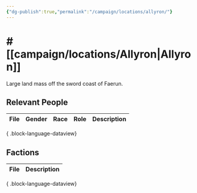 ```yaml
---
{"dg-publish":true,"permalink":"/campaign/locations/allyron/"}
---
```


# # [[campaign/locations/Allyron\|Allyron]]
Large land mass off the sword coast of Faerun.

## Relevant People
| File | Gender | Race | Role | Description |
| ---- | ------ | ---- | ---- | ----------- |

{ .block-language-dataview}

## Factions
| File | Description |
| ---- | ----------- |

{ .block-language-dataview}